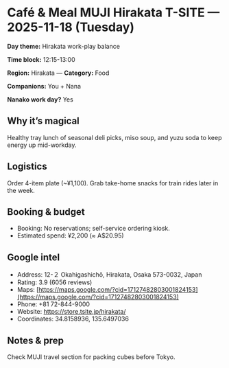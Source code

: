 # Café & Meal MUJI Hirakata T-SITE — 2025-11-18 (Tuesday)

**Day theme:** Hirakata work-play balance

**Time block:** 12:15-13:00

**Region:** Hirakata — **Category:** Food

**Companions:** You + Nana

**Nanako work day?** Yes

## Why it’s magical
Healthy tray lunch of seasonal deli picks, miso soup, and yuzu soda to keep energy up mid-workday.

## Logistics
Order 4-item plate (~¥1,100). Grab take-home snacks for train rides later in the week.

## Booking & budget
- Booking: No reservations; self-service ordering kiosk.
- Estimated spend: ¥2,200 (≈ A$20.95)

## Google intel
- Address: 12-２ Okahigashichō, Hirakata, Osaka 573-0032, Japan
- Rating: 3.9 (6056 reviews)
- Maps: [https://maps.google.com/?cid=17127482803001824153](https://maps.google.com/?cid=17127482803001824153)
- Phone: +81 72-844-9000
- Website: https://store.tsite.jp/hirakata/
- Coordinates: 34.8158936, 135.6497036

## Notes & prep
Check MUJI travel section for packing cubes before Tokyo.
